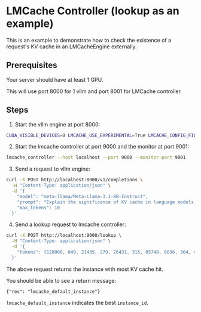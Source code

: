 # LMCache Controller (lookup as an example)
This is an example to demonstrate how to check the existence of a request's KV cache in an LMCacheEngine externally.

## Prerequisites
Your server should have at least 1 GPU.  

This will use port 8000 for 1 vllm and port 8001 for LMCache controller.

## Steps
1. Start the vllm engine at port 8000:

```bash
CUDA_VISIBLE_DEVICES=0 LMCACHE_USE_EXPERIMENTAL=True LMCACHE_CONFIG_FILE=example.yaml vllm serve meta-llama/Meta-Llama-3.1-8B-Instruct --max-model-len 4096  --gpu-memory-utilization 0.8 --port 8000 --kv-transfer-config '{"kv_connector":"LMCacheConnector", "kv_role":"kv_both"}'
```

2. Start the lmcache controller at port 9000 and the monitor at port 9001:

```bash
lmcache_controller --host localhost --port 9000 --monitor-port 9001
```

3. Send a request to vllm engine:  
```bash
curl -X POST http://localhost:8000/v1/completions \
  -H "Content-Type: application/json" \
  -d '{
    "model": "meta-llama/Meta-Llama-3.1-8B-Instruct",
    "prompt": "Explain the significance of KV cache in language models.",
    "max_tokens": 10
  }'
```


4. Send a lookup request to lmcache controller:  
```bash
curl -X POST http://localhost:9000/lookup \
  -H "Content-Type: application/json" \
  -d '{
    "tokens": [128000, 849, 21435, 279, 26431, 315, 85748, 6636, 304, 4221, 4211, 13]
  }'
```
The above request returns the instance with most KV cache hit.

You should be able to see a return message:

```plaintext
{"res": "lmcache_default_instance"}
```

`lmcache_default_instance` indicates the best `instance_id`.
